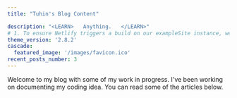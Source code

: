 ```yaml
---
title: "Tuhin's Blog Content"

description: "<LEARN>   Anything.   </LEARN>"
# 1. To ensure Netlify triggers a build on our exampleSite instance, we need to change a file in the exampleSite directory.
theme_version: '2.8.2'
cascade:
  featured_image: '/images/favicon.ico'
recent_posts_number: 3
---
```

Welcome to my blog with some of my work in progress. I've been working on documenting my coding idea. You can read some of the articles below.
